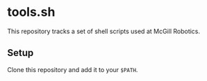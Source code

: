 # tools.sh

This repository tracks a set of shell scripts used at McGill Robotics.

## Setup

Clone this repository and add it to your `$PATH`.

